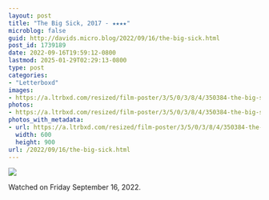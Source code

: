 ```yaml
---
layout: post
title: "The Big Sick, 2017 - ★★★★"
microblog: false
guid: http://davids.micro.blog/2022/09/16/the-big-sick.html
post_id: 1739189
date: 2022-09-16T19:59:12-0800
lastmod: 2025-01-29T02:29:13-0800
type: post
categories:
- "Letterboxd"
images:
- https://a.ltrbxd.com/resized/film-poster/3/5/0/3/8/4/350384-the-big-sick-0-600-0-900-crop.jpg?v=6c8629c912
photos:
- https://a.ltrbxd.com/resized/film-poster/3/5/0/3/8/4/350384-the-big-sick-0-600-0-900-crop.jpg?v=6c8629c912
photos_with_metadata:
- url: https://a.ltrbxd.com/resized/film-poster/3/5/0/3/8/4/350384-the-big-sick-0-600-0-900-crop.jpg?v=6c8629c912
  width: 600
  height: 900
url: /2022/09/16/the-big-sick.html
---
```

<p><img src="https://a.ltrbxd.com/resized/film-poster/3/5/0/3/8/4/350384-the-big-sick-0-600-0-900-crop.jpg?v=6c8629c912"/></p> <p>Watched on Friday September 16, 2022.</p>
